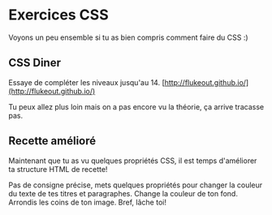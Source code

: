 # Exercices CSS

Voyons un peu ensemble si tu as bien compris comment faire du CSS :)

## CSS Diner

Essaye de compléter les niveaux jusqu'au 14.
[http://flukeout.github.io/](http://flukeout.github.io/)

Tu peux allez plus loin mais on a pas encore vu la théorie, ça arrive tracasse pas. 

## Recette amélioré

Maintenant que tu as vu quelques propriétés CSS, il est temps d'améliorer ta structure HTML de recette!

Pas de consigne précise, mets quelques propriétés pour changer la couleur du texte de tes titres et paragraphes. Change la couleur de ton fond. Arrondis les coins de ton image. Bref, lâche toi!